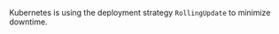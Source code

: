 Kubernetes is using the deployment strategy <Code inline>RollingUpdate</Code> to minimize downtime.
